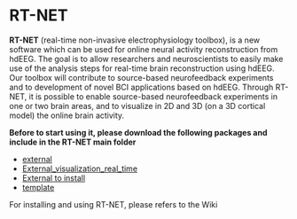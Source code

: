 # RT-NET
**RT-NET** (real-time non-invasive electrophysiology toolbox), is a new software which can be used for online neural activity reconstruction from hdEEG. The goal is to allow researchers and neuroscientists to easily make use of the analysis steps for real-time brain reconstruction using hdEEG. Our toolbox will contribute to source-based neurofeedback experiments and to development of novel BCI applications based on hdEEG. Through RT-NET, it is possible to enable source-based neurofeedback experiments in one or two brain areas, and to visualize in 2D and 3D (on a 3D cortical model) the online brain activity.
 
**Before to start using it, please download the following packages and include in the RT-NET main folder**
* [external](https://www.fil.ion.ucl.ac.uk/spm/software/spm12/)
* [External_visualization_real_time](https://github.com/robertogunstall)
* [External to install](https://github.com/robertoguarnieri/rtnet/releases/tag/External_to_install)
* [template](http://www.fieldtriptoolbox.org/)



For installing and using RT-NET, please refers to the Wiki
